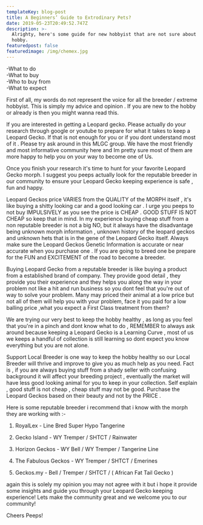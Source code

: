 ```yaml
---
templateKey: blog-post
title: A Beginners’ Guide to Extrodinary Pets?
date: 2019-05-23T20:49:52.747Z
description: >-
  Alrighty, here's some guide for new hobbyist that are not sure about the
  hobby.
featuredpost: false
featuredimage: /img/chemex.jpg
---
```

\-What to do\
-What to buy\
-Who to buy from\
-What to expect

First of all, my words do not represent the voice for all the breeder / extreme hobbyist. This is simply my advice and opinion . If you are new to the hobby or already is then you might wanna read this.



If you are interested in getting a Leopard gecko. Please actually do your research through google or youtube to prepare for what it takes to keep a Leopard Gecko. If that is not enough for you or if you dont understand most of it . Please try ask around in this MLGC group. We have the most friendly and most informative community here and Im pretty sure most of them are more happy to help you on your way to become one of Us.



Once you finish your research it's time to hunt for your favorite Leopard Gecko morph. I suggest you peeps actually look for the reputable breeder in our community to ensure your Leopard Gecko keeping experience is safe , fun and happy.



Leopard Geckos price VARIES from the QUALITY of the MORPH itself , it's like buying a shitty looking car and a good looking car . I urge you peeps to not buy IMPULSIVELY as you see the price is CHEAP . GOOD STUFF IS NOT CHEAP so keep that in mind. In my experience buying cheap stuff from a non reputable breeder is not a big NO, but it always have the disadvantage being unknown morph information , unknown history of the leopard geckos and unknown hets that is in the gene of the Leopard Gecko itself. Always make sure the Leopard Geckos Genetic Information is accurate or near accurate when you purchase one . If you are going to breed one be prepare for the FUN and EXCITEMENT of the road to become a breeder.



Buying Leopard Gecko from a reputable breeder is like buying a product from a established brand of company. They provide good detail , they provide you their experience and they helps you along the way in your problem not like a hit and run business so you dont feel that you're out of way to solve your problem. Many may priced their animal at a low price but not all of them will help you with your problem, face it you paid for a low balling price ,what you expect a First Class treatment from them?



We are trying our very best to keep the hobby healthy , as long as you feel that you're in a pinch and dont know what to do , REMEMBER to always ask around because keeping a Leopard Gecko is a Learning Curve , most of us we keeps a handful of collection is still learning so dont expect you know everything but you are not alone.



Support Local Breeder is one way to keep the hobby healthy so our Local Breeder will thrive and improve to give you as much help as you need. Fact is , if you are always buying stuff from a shady seller with confusing background it will affect your breeding project , eventually the market will have less good looking animal for you to keep in your collection. Self explain , good stuff is not cheap , cheap stuff may not be good. Purchase the Leopard Geckos based on their beauty and not by the PRICE .



Here is some reputable breeder i recommend that i know with the morph they are working with :-



1. RoyalLex - Line Bred Super Hypo Tangerine

2. Gecko Island - WY Tremper / SHTCT / Rainwater

3. Horizon Geckos - WY Bell / WY Tremper / Tangerine Line

4. The Fabulous Geckos - WY Tremper / SHTCT / Emerines

5. Geckos.my - Bell / Tremper / SHTCT / ( African Fat Tail Gecko )



again this is solely my opinion you may not agree with it but i hope it provide some insights and guide you through your Leopard Gecko keeping experience! Lets make the community great and we welcome you to our community!



Cheers Peeps!
